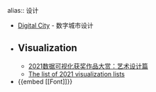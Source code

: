 alias:: 设计

- [Digital City](https://exp-digital-city.lusion.co) - 数字城市设计
- ## Visualization
	- [2021数据可视化获奖作品大赏：艺术设计篇](https://mp.weixin.qq.com/s/Nyhnf51p_pvdkrd-YWCPeA)
	- [The list of 2021 visualization lists](https://www.maartenlambrechts.com/2021/12/29/the-list-of-2021-visualization-lists.html)
- {{embed [[Font]]}}
